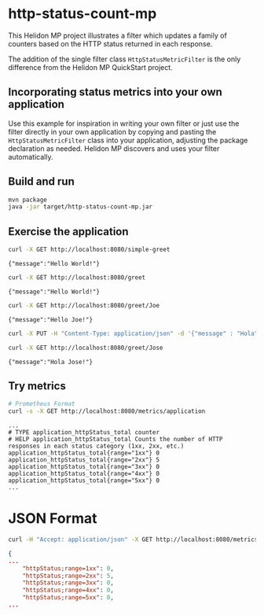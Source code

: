 # http-status-count-mp

This Helidon MP project illustrates a filter which updates a family of counters based on the HTTP status returned in each response.

The addition of the single filter class `HttpStatusMetricFilter` is the only difference from the Helidon MP QuickStart project.

## Incorporating status metrics into your own application
Use this example for inspiration in writing your own filter or just use the filter directly in your own application by copying and pasting the `HttpStatusMetricFilter` class into your application, adjusting the package declaration as needed. Helidon MP discovers and uses your filter automatically.

## Build and run


```bash
mvn package
java -jar target/http-status-count-mp.jar
```

## Exercise the application
```bash
curl -X GET http://localhost:8080/simple-greet
```
```listing
{"message":"Hello World!"}
```

```bash
curl -X GET http://localhost:8080/greet
```
```listing
{"message":"Hello World!"}
```
```bash
curl -X GET http://localhost:8080/greet/Joe
```
```listing
{"message":"Hello Joe!"}
```
```bash
curl -X PUT -H "Content-Type: application/json" -d '{"message" : "Hola"}' http://localhost:8080/greet/greeting

curl -X GET http://localhost:8080/greet/Jose
```
```listing
{"message":"Hola Jose!"}
```

## Try metrics
```bash
# Prometheus Format
curl -s -X GET http://localhost:8080/metrics/application
```

```listing
...
# TYPE application_httpStatus_total counter
# HELP application_httpStatus_total Counts the number of HTTP responses in each status category (1xx, 2xx, etc.)
application_httpStatus_total{range="1xx"} 0
application_httpStatus_total{range="2xx"} 5
application_httpStatus_total{range="3xx"} 0
application_httpStatus_total{range="4xx"} 0
application_httpStatus_total{range="5xx"} 0
...
```
# JSON Format

```bash
curl -H "Accept: application/json" -X GET http://localhost:8080/metrics
```
```json
{
...
    "httpStatus;range=1xx": 0,
    "httpStatus;range=2xx": 5,
    "httpStatus;range=3xx": 0,
    "httpStatus;range=4xx": 0,
    "httpStatus;range=5xx": 0,
...
